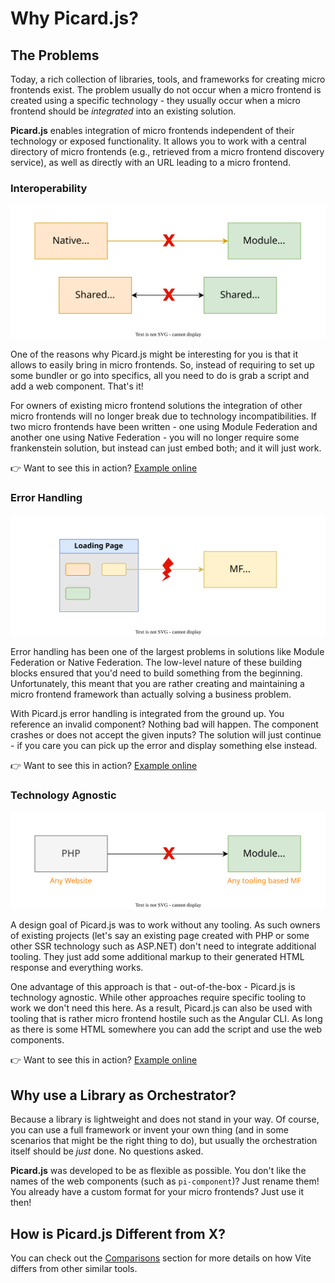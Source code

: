 # Why Picard.js?

## The Problems

Today, a rich collection of libraries, tools, and frameworks for creating micro frontends exist. The problem usually do not occur when a micro frontend is created using a specific technology - they usually occur when a micro frontend should be *integrated* into an existing solution.

**Picard.js** enables integration of micro frontends independent of their technology or exposed functionality. It allows you to work with a central directory of micro frontends (e.g., retrieved from a micro frontend discovery service), as well as directly with an URL leading to a micro frontend.

### Interoperability

![Interoperability Restrictions](../images/interoperability.svg)

One of the reasons why Picard.js might be interesting for you is that it allows to easily bring in micro frontends. So, instead of requiring to set up some bundler or go into specifics, all you need to do is grab a script and add a web component. That's it!

For owners of existing micro frontend solutions the integration of other micro frontends will no longer break due to technology incompatibilities. If two micro frontends have been written - one using Module Federation and another one using Native Federation - you will no longer require some frankenstein solution, but instead can just embed both; and it will just work.

:point_right: Want to see this in action? [Example online](https://github.com/picardjs/picard/blob/main/examples/10-dependencies-sharing/index.html)

### Error Handling

![Error Handling Problems](../images/error-handling.svg)

Error handling has been one of the largest problems in solutions like Module Federation or Native Federation. The low-level nature of these building blocks ensured that you'd need to build something from the beginning. Unfortunately, this meant that you are rather creating and maintaining a micro frontend framework than actually solving a business problem.

With Picard.js error handling is integrated from the ground up. You reference an invalid component? Nothing bad will happen. The component crashes or does not accept the given inputs? The solution will just continue - if you care you can pick up the error and display something else instead.

:point_right: Want to see this in action? [Example online](https://github.com/picardjs/picard/blob/main/examples/06-static-page-single-spa/mfs/red/src/Product.jsx#L87)

### Technology Agnostic

![Technology Enforcement](../images/tech-agnostic.svg)

A design goal of Picard.js was to work without any tooling. As such owners of existing projects (let's say an existing page created with PHP or some other SSR technology such as ASP.NET) don't need to integrate additional tooling. They just add some additional markup to their generated HTML response and everything works.

One advantage of this approach is that - out-of-the-box - Picard.js is technology agnostic. While other approaches require specific tooling to work we don't need this here. As a result, Picard.js can also be used with tooling that is rather micro frontend hostile such as the Angular CLI. As long as there is some HTML somewhere you can add the script and use the web components.

:point_right: Want to see this in action? [Example online](https://github.com/picardjs/picard/blob/main/examples/01-static-page/index.html)

## Why use a Library as Orchestrator?

Because a library is lightweight and does not stand in your way. Of course, you can use a full framework or invent your own thing (and in some scenarios that might be the right thing to do), but usually the orchestration itself should be *just* done. No questions asked.

**Picard.js** was developed to be as flexible as possible. You don't like the names of the web components (such as `pi-component`)? Just rename them! You already have a custom format for your micro frontends? Just use it then!

## How is Picard.js Different from X?

You can check out the [Comparisons](./comparisons.md) section for more details on how Vite differs from other similar tools.
